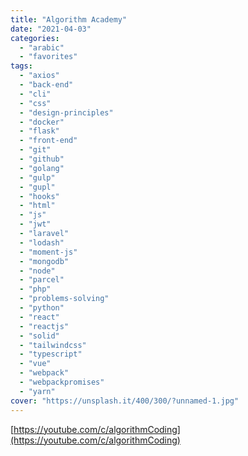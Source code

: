```yaml
---
title: "Algorithm Academy"
date: "2021-04-03"
categories:
  - "arabic"
  - "favorites"
tags:
  - "axios"
  - "back-end"
  - "cli"
  - "css"
  - "design-principles"
  - "docker"
  - "flask"
  - "front-end"
  - "git"
  - "github"
  - "golang"
  - "gulp"
  - "gupl"
  - "hooks"
  - "html"
  - "js"
  - "jwt"
  - "laravel"
  - "lodash"
  - "moment-js"
  - "mongodb"
  - "node"
  - "parcel"
  - "php"
  - "problems-solving"
  - "python"
  - "react"
  - "reactjs"
  - "solid"
  - "tailwindcss"
  - "typescript"
  - "vue"
  - "webpack"
  - "webpackpromises"
  - "yarn"
cover: "https://unsplash.it/400/300/?unnamed-1.jpg"
---
```


[https://youtube.com/c/algorithmCoding](https://youtube.com/c/algorithmCoding)
